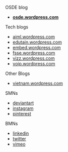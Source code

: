 OSDE blog

- **[osde.wordpress.com](https://osde8info.wordpress.com)**

Tech blogs

- [aiml.wordpress.com](https://aidlml.wordpress.com)
- [edutain.wordpress.com](https://edutain8.wordpress.com)
- [embed.wordpress.com](https://embed8.wordpress.com)
- [fsse.wordpress.com](https://fsse8info.wordpress.com)
- [vizz.wordpress.com](https://vizz8info.wordpress.com)
- [voip.wordpress.com](https://voippix.wordpress.com)

Other Blogs

- [vietnam.wordpress.com](https://vietnam.wordpress.com)

SMNs

- [deviantart](https://www.deviantart.com/osde8info)
- [instagram](https://www.instagram.com/osde8info/)
- [pinterest](https://www.pinterest.co.uk/osde8info/_saved/)

BMNs

- [linkedin](https://www.linkedin.com/)
- [twitter](https://twitter.com/osde8info)
- [vimeo](https://vimeo.com/osde8info)
